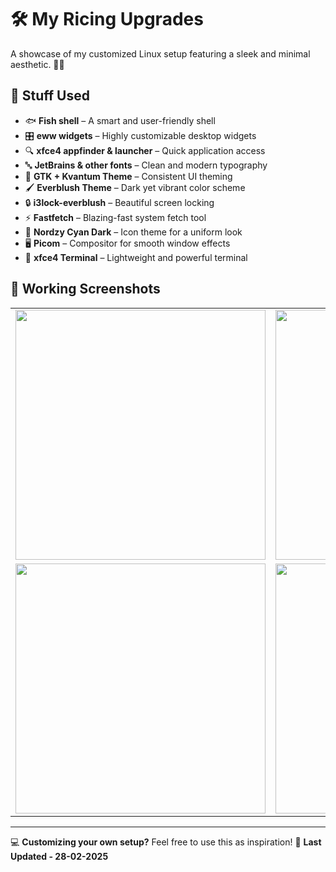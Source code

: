 # 🛠️ My Ricing Upgrades

A showcase of my customized Linux setup featuring a sleek and minimal aesthetic. 🎨✨

## 🚀 Stuff Used
- 🐟 **Fish shell** – A smart and user-friendly shell
- 🎛️ **eww widgets** – Highly customizable desktop widgets
- 🔍 **xfce4 appfinder & launcher** – Quick application access
- 🔤 **JetBrains & other fonts** – Clean and modern typography
- 🎨 **GTK + Kvantum Theme** – Consistent UI theming
- 🖌️ **Everblush Theme** – Dark yet vibrant color scheme
- 🔒 **i3lock-everblush** – Beautiful screen locking
- ⚡ **Fastfetch** – Blazing-fast system fetch tool
- 🌊 **Nordzy Cyan Dark** – Icon theme for a uniform look
- 🖥️ **Picom** – Compositor for smooth window effects
- 🔳 **xfce4 Terminal** – Lightweight and powerful terminal

## 📸 Working Screenshots

<table>
  <tr>
    <td><img src="https://github.com/user-attachments/assets/9636ea3c-70d7-4880-8cd7-fbc8e01cbeb3" width="400"></td>
    <td><img src="https://github.com/user-attachments/assets/29ae5701-e89e-41d8-859f-30eb5e1a25c5" width="400"></td>
  </tr>
  <tr>
    <td><img src="https://github.com/user-attachments/assets/03c46f53-71dc-49ba-b45c-2ffec3bf7e04" width="400"></td>
    <td><img src="https://github.com/user-attachments/assets/16a3f8c2-c798-4428-9982-479684773ffb" width="400"></td>
  </tr>
</table>

---

💻 **Customizing your own setup?** Feel free to use this as inspiration! 🚀
**Last Updated - 28-02-2025**
